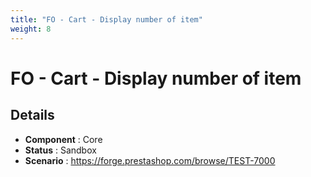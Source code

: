 ```yaml
---
title: "FO - Cart - Display number of item"
weight: 8
---
```


# FO - Cart - Display number of item
## Details
* **Component** : Core
* **Status** : Sandbox
* **Scenario** : https://forge.prestashop.com/browse/TEST-7000
